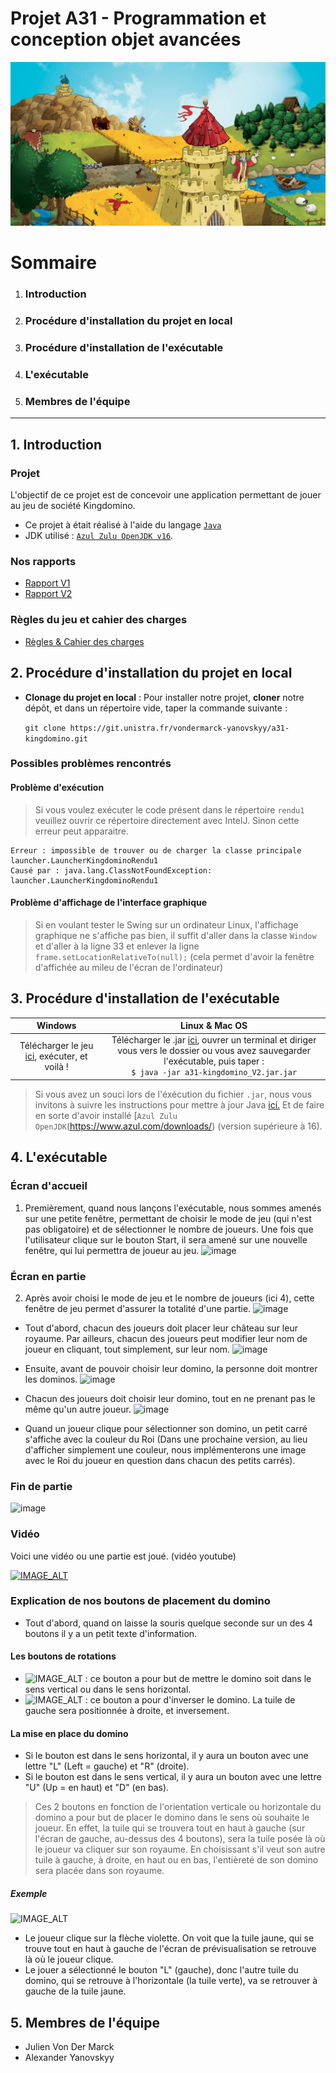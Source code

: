 # Projet A31 - Programmation et conception objet avancées

![](img/background.jpg)

# Sommaire
1. ### Introduction
2. ### Procédure d'installation du projet en local
3. ### Procédure d'installation de l'exécutable
4. ### L'exécutable
5. ### Membres de l'équipe

_____

## 1. Introduction 
### Projet
L'objectif de ce projet est de concevoir une application permettant de jouer au jeu de société Kingdomino.

- Ce projet à était réalisé à l'aide du langage [`Java`](https://www.java.com/fr/download/manual.jsp/)
- JDK utilisé : [`Azul Zulu OpenJDK v16`](https://www.azul.com/downloads/).

### Nos rapports
- [Rapport V1](rendu1/rapportV1.md)
- [Rapport V2](rendu2/rapportV2.md)

### Règles du jeu et cahier des charges
-  [Règles & Cahier des charges](Rules.md)

## 2. Procédure d'installation du projet en local

- **Clonage du projet en local** : Pour installer notre projet, **cloner** notre dépôt, et dans un répertoire vide, taper la commande suivante : 
 
    ```git clone https://git.unistra.fr/vondermarck-yanovskyy/a31-kingdomino.git```

### Possibles problèmes rencontrés 

#### Problème d'exécution 
> Si vous voulez exécuter le code présent dans le répertoire ``rendu1`` veuillez ouvrir ce répertoire directement avec IntelJ. Sinon cette erreur peut apparaitre.

```
Erreur : impossible de trouver ou de charger la classe principale launcher.LauncherKingdominoRendu1
Causé par : java.lang.ClassNotFoundException: launcher.LauncherKingdominoRendu1
```

#### Problème d'affichage de l'interface graphique
> Si en voulant tester le Swing sur un ordinateur Linux, l'affichage graphique ne s'affiche pas bien, il suffit d'aller dans la classe `Window` et d'aller à la ligne 33 et enlever la ligne `frame.setLocationRelativeTo(null);` (cela permet d'avoir la fenêtre d'affichée au mileu de l'écran de l'ordinateur)

## 3. Procédure d'installation de l'exécutable

| Windows  | Linux & Mac OS |
|:-:|:-:|
| Télécharger le jeu <a href="https://git.unistra.fr/vondermarck-yanovskyy/a31-kingdomino/-/blob/master/rendu2/a31-kingdomino_V2.jar?inline=false">ici</a>, exécuter, et voilà ! | Télécharger le .jar <a href="https://git.unistra.fr/vondermarck-yanovskyy/a31-kingdomino/-/blob/master/rendu2/a31-kingdomino_V2.jar?inline=false">ici</a>, ouvrer un terminal et diriger vous vers le dossier ou vous avez sauvegarder l'exécutable, puis taper : <br />  `$ java -jar a31-kingdomino_V2.jar.jar` |

> Si vous avez un souci lors de l'éxécution du fichier `.jar`, nous vous invitons à suivre les instructions pour mettre à jour Java  [ici.](https://www.java.com/fr/download/)
> Et de faire en sorte d'avoir installé [`Azul Zulu OpenJDK`(https://www.azul.com/downloads/) (version supérieure à 16).

## 4. L'exécutable
### Écran d'accueil
1. Premièrement, quand nous lançons l'exécutable, nous sommes amenés sur une petite fenêtre, permettant de choisir le mode de jeu (qui n'est pas obligatoire) et de sélectionner le nombre de joueurs. Une fois que l'utilisateur clique sur le bouton Start, il sera amené sur une nouvelle fenêtre, qui lui permettra de joueur au jeu. 
  ![image](https://imgur.com/5SSojbq.png)

### Écran en partie
2. Après avoir choisi le mode de jeu et le nombre de joueurs (ici 4), cette fenêtre de jeu permet d'assurer la totalité d'une partie.
   ![image](https://imgur.com/uy7Tjw6.png)

- Tout d'abord, chacun des joueurs doit placer leur château sur leur royaume. Par ailleurs, chacun des joueurs peut modifier leur nom de joueur en cliquant, tout simplement, sur leur nom.
  ![image](https://imgur.com/uy7Tjw6.png)

- Ensuite, avant de pouvoir choisir leur domino, la personne doit montrer les dominos.
  ![image](https://imgur.com/3K96Woy.png)
- Chacun des joueurs doit choisir leur domino, tout en ne prenant pas le même qu'un autre joueur.
  ![image](https://imgur.com/MZV1ybP.png)
- Quand un joueur clique pour sélectionner son domino, un petit carré s'affiche avec la couleur du Roi (Dans une prochaine version, au lieu d'afficher simplement une couleur, nous implémenterons une image avec le Roi du joueur en question dans chacun des petits carrés).

### Fin de partie
![image](https://imgur.com/Y60uKcQ.png)

### Vidéo
Voici une vidéo ou une partie est joué. (vidéo youtube)

[![IMAGE_ALT](https://img.youtube.com/vi/DUabSjffzgM/0.jpg)](https://www.youtube.com/watch?v=DUabSjffzgM)


### Explication de nos boutons de placement du domino
- Tout d'abord, quand on laisse la souris quelque seconde sur un des 4 boutons il y a un petit texte d'information.

#### Les boutons de rotations 
- ![IMAGE_ALT](https://imgur.com/0MRfkq3.jpg) : ce bouton a pour but de mettre le domino soit dans le sens vertical ou dans le sens horizontal.
- ![IMAGE_ALT](https://imgur.com/aENnmLV.jpg) : ce bouton a pour d'inverser le domino. La tuile de gauche sera positionnée à droite, et inversement.

#### La mise en place du domino
- Si le bouton est dans le sens horizontal, il y aura un bouton avec une lettre "L" (Left = gauche) et "R" (droite).
- Si le bouton est dans le sens vertical, il y aura un bouton avec une lettre "U" (Up = en haut) et "D" (en bas).

> Ces 2 boutons en fonction de l'orientation verticale ou horizontale du domino a pour but de placer le domino dans le sens où souhaite le joueur.
> En effet, la tuile qui se trouvera tout en haut à gauche (sur l'écran de gauche, au-dessus des 4 boutons), sera la tuile posée là où le joueur va cliquer sur son royaume.
> En choisissant s'il veut son autre tuile à gauche, à droite, en haut ou en bas, l'entièreté de son domino sera placée dans son royaume.

##### Exemple 
![IMAGE_ALT](https://imgur.com/0xk88X3.jpg) 
- Le joueur clique sur la flèche violette. On voit que la tuile jaune, qui se trouve tout en haut à gauche de l'écran de prévisualisation se retrouve là où le joueur clique.
- Le jouer a sélectionné le bouton "L" (gauche), donc l'autre tuile du domino, qui se retrouve à l'horizontale (la tuile verte), va se retrouver à gauche de la tuile jaune.

## 5. Membres de l'équipe
- Julien Von Der Marck
- Alexander Yanovskyy